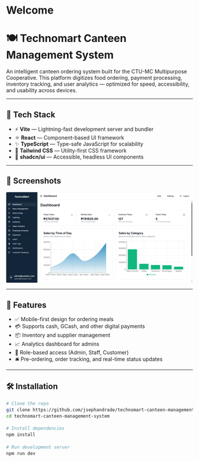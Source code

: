 # Welcome

# 🍽️ Technomart Canteen Management System

An intelligent canteen ordering system built for the CTU-MC Multipurpose Cooperative. This platform digitizes food ordering, payment processing, inventory tracking, and user analytics — optimized for speed, accessibility, and usability across devices.

---

## 🧰 Tech Stack

- ⚡ **Vite** — Lightning-fast development server and bundler
- ⚛️ **React** — Component-based UI framework
- ✨ **TypeScript** — Type-safe JavaScript for scalability
- 🎨 **Tailwind CSS** — Utility-first CSS framework
- 🧩 **shadcn/ui** — Accessible, headless UI components

---

## 📸 Screenshots

![Dashboard](dashboard.png)

---

## 🚀 Features

- ✅ Mobile-first design for ordering meals
- 💳 Supports cash, GCash, and other digital payments
- 📦 Inventory and supplier management
- 📈 Analytics dashboard for admins
- 🔐 Role-based access (Admin, Staff, Customer)
- 🛎️ Pre-ordering, order tracking, and real-time status updates

---

## 🛠️ Installation

```bash
# Clone the repo
git clone https://github.com/jsephandrade/technomart-canteen-management-system.git
cd technomart-canteen-management-system

# Install dependencies
npm install

# Run development server
npm run dev
```
